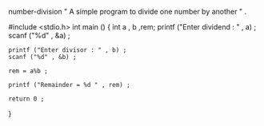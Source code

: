 number-division
" A simple program to divide one number by another " .







#include <stdio.h>
int main ()
{
    int a , b ,rem;
    printf ("Enter dividend : " , a) ;
    scanf ("%d" , &a) ;

    printf ("Enter divisor : " , b) ;
    scanf ("%d" , &b) ;

    rem = a%b ;

    printf ("Remainder = %d " , rem) ;

    return 0 ;

}
